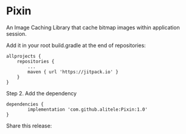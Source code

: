 # Pixin
An Image Caching Library that cache bitmap images within application session.

Add it in your root build.gradle at the end of repositories:

	allprojects {
		repositories {
			...
			maven { url 'https://jitpack.io' }
		}
	}
Step 2. Add the dependency

	dependencies {
	        implementation 'com.github.alitele:Pixin:1.0'
	}
Share this release:

